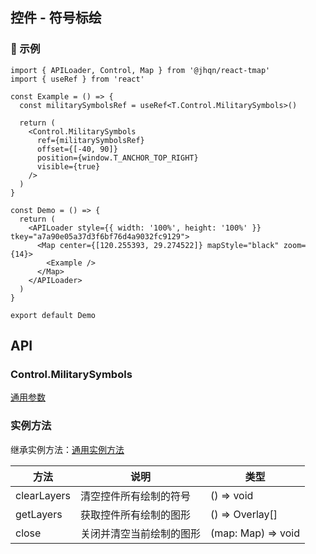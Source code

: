 ## 控件 - 符号标绘

### 🔨 示例

```tsx
import { APILoader, Control, Map } from '@jhqn/react-tmap'
import { useRef } from 'react'

const Example = () => {
  const militarySymbolsRef = useRef<T.Control.MilitarySymbols>()

  return (
    <Control.MilitarySymbols
      ref={militarySymbolsRef}
      offset={[-40, 90]}
      position={window.T_ANCHOR_TOP_RIGHT}
      visible={true}
    />
  )
}

const Demo = () => {
  return (
    <APILoader style={{ width: '100%', height: '100%' }} tkey="a7a90e05a37d3f6bf76d4a9032fc9129">
      <Map center={[120.255393, 29.274522]} mapStyle="black" zoom={14}>
        <Example />
      </Map>
    </APILoader>
  )
}

export default Demo
```

## API

### Control.MilitarySymbols

[通用参数](/packages/react/src/control/index.zh-CN.md#control)

### 实例方法

继承实例方法：[通用实例方法](/packages/react/src/control/index.zh-CN.md#实例方法)

| 方法        | 说明                     | 类型               |
| ----------- | ------------------------ | ------------------ |
| clearLayers | 清空控件所有绘制的符号   | () => void         |
| getLayers   | 获取控件所有绘制的图形   | () => Overlay[]    |
| close       | 关闭并清空当前绘制的图形 | (map: Map) => void |
